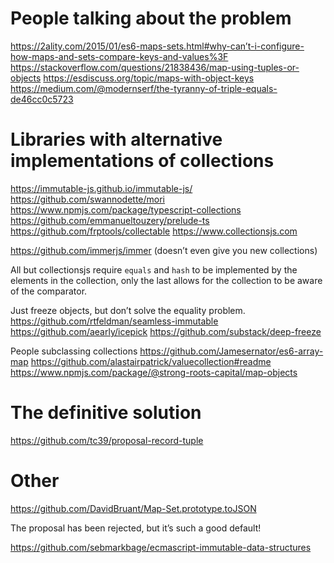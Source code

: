 # People talking about the problem

https://2ality.com/2015/01/es6-maps-sets.html#why-can’t-i-configure-how-maps-and-sets-compare-keys-and-values%3F
https://stackoverflow.com/questions/21838436/map-using-tuples-or-objects
https://esdiscuss.org/topic/maps-with-object-keys
https://medium.com/@modernserf/the-tyranny-of-triple-equals-de46cc0c5723

# Libraries with alternative implementations of collections

https://immutable-js.github.io/immutable-js/
https://github.com/swannodette/mori
https://www.npmjs.com/package/typescript-collections
https://github.com/emmanueltouzery/prelude-ts
https://github.com/frptools/collectable
https://www.collectionsjs.com

https://github.com/immerjs/immer (doesn’t even give you new collections)

All but collectionsjs require `equals` and `hash` to be implemented by the elements in the collection, only the last allows for the collection to be aware of the comparator.

Just freeze objects, but don’t solve the equality problem.
https://github.com/rtfeldman/seamless-immutable
https://github.com/aearly/icepick
https://github.com/substack/deep-freeze

People subclassing collections
https://github.com/Jamesernator/es6-array-map
https://github.com/alastairpatrick/valuecollection#readme
https://www.npmjs.com/package/@strong-roots-capital/map-objects

# The definitive solution

https://github.com/tc39/proposal-record-tuple

# Other

https://github.com/DavidBruant/Map-Set.prototype.toJSON

The proposal has been rejected, but it’s such a good default!

https://github.com/sebmarkbage/ecmascript-immutable-data-structures
